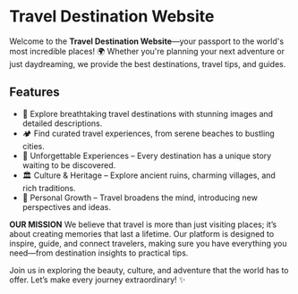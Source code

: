 # Travel Destination Website

Welcome to the **Travel Destination Website**—your passport to the world's most incredible places! 🌍 Whether you're planning your next adventure or just daydreaming, we provide the best destinations, travel tips, and guides.

## Features

- 🌅 Explore breathtaking travel destinations with stunning images and detailed descriptions.
- 🏕️ Find curated travel experiences, from serene beaches to bustling cities.
- 🌟 Unforgettable Experiences – Every destination has a unique story waiting to be discovered.
- 🏛 Culture & Heritage – Explore ancient ruins, charming villages, and rich traditions.
- 🚀 Personal Growth – Travel broadens the mind, introducing new perspectives and ideas.


**OUR MISSION**
We believe that travel is more than just visiting places; it’s about creating memories that last a lifetime. Our platform is designed to inspire, 
guide, and connect travelers, making sure you have everything you need—from destination insights to practical tips.

Join us in exploring the beauty, culture, and adventure that the world has to offer. Let’s make every journey extraordinary! ✨
